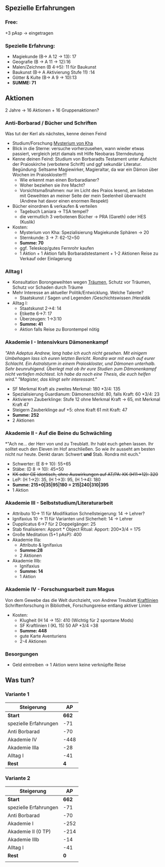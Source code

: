 ## Spezielle Erfahrungen
### Free:
+3 pAsp -> eingetragen
### Spezielle Erfahrung:
* Magiekunde (B-> A 12 -> 13): 17
* Geografie (B -> A 11 -> 12):16
* Malen/Zeichnen (B  4->5): 11 für Baukunst
* Baukunst (B-> A Aktivierung Stufe 11) :14
* Götter & Kulte (B-> A 9 -> 10):13 
* **SUMME: 71**

## Aktionen 
2 Jahre -> 16 Aktionen + 16 Gruppenaktionen?

### Anti-Borbarad / Bücher und Schriften 
Was tut der Kerl als nächstes, kenne deinen Feind
* Studium/Forschung [Mysterium von Kha](lore#Mysterium%20von%20Kha)
* Blick in die Sterne: versuche vorherzusehen, wann wieder etwas passiert, vergleich jetzt damals mit Hilfe Neobaras Sterndeutung
* Kenne deinen Feind: Studium von Borbaradts Testament unter Aufsicht der Praioskirche (verbotene Schrift) und ggf sekundär Literatur. Begündung: Seltsame Magiewirker, Magieraltar, da war ein Dämon über Wochen im Praioskloster!!!
	* Wie erkennt man einen Borbaradianer?
	* Woher beziehen sie ihre Macht?
	* Vorsichtsmaßnahmen: nur im Licht des Praios lesend, am liebsten mit Geweihten an meiner Seite der mein Seelenheil überwacht (Andrew hat davor einen enormen Respekt)
* Bücher einordnen & verkaufen & verteilen 
	* Tagebuch Laniara -> TSA tempel?
	* die vermutlich 3 verbotenen Bücher -> PRA (Gareth) oder HES (Kuslik)
* Kosten:
	* Mysterium von Kha: Spezialisierung Magiekunde Sphären -> 20
	* Sternkunde: 3 -> 7: 62-12=50
	* **Summe: 70**
	* ggf. Teleskop/gutes Fernrohr kaufen
	* 1 Aktion + 1 Aktion falls Borbaradstestament + 1-2 Aktionen Reise zu Verkauf oder Einlagerung

### Alltag I
* Konsultation Borongeweihten wegen [Träumen](Notizen/Träume.md), Schutz vor Träumen, Schutz vor Schaden durch Träume
* Mehr Interesse an aktueller Politik/Entwicklung. Welche Talente?
	* Staatskunst / Sagen und Legenden /Geschichtswissen /Heraldik
* Alltag I:
	* Staatskunst 2->4: 14
	* Etikette 6->7: 17
	* Überzeugen: 1->3:10
	* **Summe: 41**
	* Aktion falls Reise zu Borontempel nötig
### Akademie I - Intensivkurs Dämonenkampf
*"Ahh Adeptus Andrew, lang habe ich euch nicht gesehen. Mit einigem Umbehagen lass ich euren letzten Bericht. Rondra war mit euch auf eurer Schlacht. Ein Astralsturm in einem Praioskloster, und Dämonen unterhalb. Sehr beunruhigend. Überlegt mal ob ihr eure Studien zum Dämonenkampf nicht vertiefen möchtest. Ich habe da noch eine Thesis, die euch helfen wird."* 
*"Magister, das klingt sehr interessant."*
* SF Merkmal Kraft als zweites Merkmal: 180 \*3/4: 135
* Spezialisierung Guardianum: Dämonenschild: 80, falls Kraft: 60 \*3/4: 23
* Aktivieren Zauberklinge: Stufe 12 ohne Merkmal Kraft -> 65, mit Merkmal Kraft 47
* Steigern Zauberklinge auf +5: ohne Kraft 61 mit Kraft: 47
* **Summe: 252** 
* 2 Aktionen
### Akademie II - Auf die Beine du Schwächling
*"Ach ne... der Herr von und zu Treublatt. Ihr habt euch gehen lassen. Ihr solltet euch den Eleven im Hof anschließen. So wie ihr ausseht am besten nicht nur heute. Denkt daran: Schwert **und** Stab. Rondra mit euch."
 * Schwerter: (E 8-> 10): 55+65
* Stäbe: (D 8 -> 10): 45+50
* ~~KK oder GE identisch, ohne Auswirkungen auf AT/PA: KK (H11->12): 320~~
* LeP: (H 1->2): 35, (H 1->3): 95, (H 1->4): 180
* **Summe: 215+0|35|95|180 = 215|240|310|395**
* 1 Aktion
### Akademie III - Selbststudium/Literaturarbeit
* Attributo 10-> 11 für Modifikation Schnellsteigerung: 14 -> Lehrer?
* Ignifaxius 10 -> 11 für Varianten und Sicherheit: 14 -> Lehrer
* Dupplicatus 6->7 für 2 Doppelgänger: 25
* Stab finalisieren: Apport
		* Object Ritual: Apport: 200\*3/4 = 175
*  Große Meditation (5+1 pAsP): 400 
* Akademie IIIa:
	* Attributo & Ignifaxius
	* **Summe:28**
	* 2 Aktionen
* Akademie IIIb:
	* Ignifaxius
	* **Summe: 14**
	* 1 Aktion
### Akademie IV - Forschungsarbeit zum Magus
Von dem Gewebe das die Welt durchzieht, von Andrew Treublatt [Kraftlinien](Notizen/Kraftlinien.md) 
Schriftenforschung in Bibliothek, Forschungsreise entlang aktiver Linien
* Kosten: 
	* Klugheit (H 14 -> 15): 410 (Wichtig für 2 spontane Mods)
	* SF Kraftlinien I (KL 15) 50 AP \*3/4 =38
	* **Summe: 448**
	* gute Karte Aventuriens 
	* 2-4 Aktionen


### Besorgungen
* Geld eintreiben -> 1 Aktion wenn keine verknüpfte Reise

## Was tun?
### Variante 1

| Steigerung            | AP      |
| --------------------- | ------- |
| **Start**             | **662** |
| spezielle Erfahrungen | -71     |
| Anti Borbarad         | -70     |
| Akademie IV           | -448    |
| Akademie IIIa         | -28     |
| Alltag I              | -41     |
| **Rest**              | **4**   |
### Variante 2
| Steigerung            | AP      |
| --------------------- | ------- |
| **Start**             | **662** |
| spezielle Erfahrungen | -71     |
| Anti Borbarad         | -70     |
| Akademie I            | -252    |
| Akademie II (0 TP)    | -214    |
| Akademie IIIb         | -14     |
| Alltag I              | -41     |
| **Rest**              | **0**   |
|                       |         |

 




